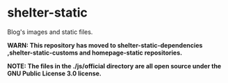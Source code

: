 # shelter-static
Blog's images and static files.

**WARN: This repository has moved to shelter-static-dependencies ,shelter-static-customs and homepage-static repositories.**

**NOTE: The files in the ./js/official directory are all open source under the GNU Public License 3.0 license.**
